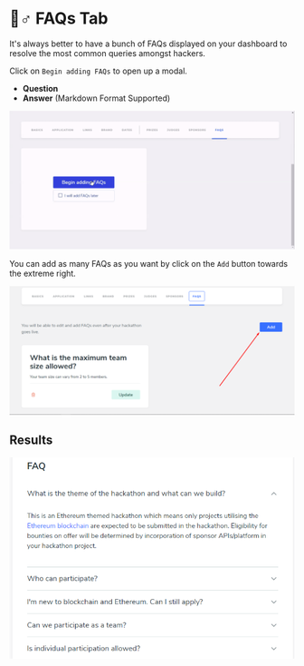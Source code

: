# 🙋♂ FAQs Tab

It's always better to have a bunch of FAQs displayed on your dashboard to resolve the most common queries amongst hackers.

Click on `Begin adding FAQs` to open up a modal.

* **Question**
* **Answer** (Markdown Format Supported)

![](../../.gitbook/assets/faqs.gif)

You can add as many FAQs as you want by click on the `Add` button towards the extreme right.

![](<../../.gitbook/assets/image (15).png>)

## Results

![](<../../.gitbook/assets/image (122).png>)
